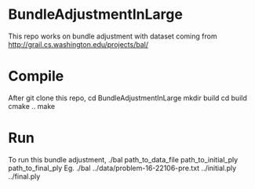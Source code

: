 # BundleAdjustmentInLarge
This repo works on bundle adjustment with dataset coming from http://grail.cs.washington.edu/projects/bal/
# Compile
After git clone this repo,
cd BundleAdjustmentInLarge
mkdir build
cd build
cmake ..
make 
# Run
To run this bundle adjustment,
./bal path_to_data_file path_to_initial_ply path_to_final_ply
Eg.
./bal ../data/problem-16-22106-pre.txt ../initial.ply ../final.ply
